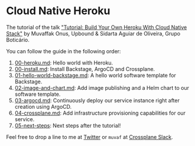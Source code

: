 # Cloud Native Heroku

The tutorial of the talk ["Tutorial: Build Your Own Heroku With Cloud Native
Stack"][talk-link] by Muvaffak Onus, Upbound & Sidarta Aguiar de Oliveira, Grupo Boticário.

You can follow the guide in the following order:
1. [00-heroku.md](00-heroku.md): Hello world with Heroku.
1. [00-install.md](00-install.md): Install Backstage, ArgoCD and Crossplane.
1. [01-hello-world-backstage.md](01-hello-world-backstage.md): A hello world
   software template for Backstage.
1. [02-image-and-chart.md](02-image-and-chart.md): Add image publishing and a
   Helm chart to our software template.
1. [03-argocd.md](03-argocd.md): Continuously deploy our service instance right
   after creation using ArgoCD.
1. [04-crossplane.md](04-crossplane.md): Add infrastructure provisioning
   capabilities for our service.
1. [05-next-steps](05-next-steps.md): Next steps after the tutorial!

Feel free to drop a line to me at [Twitter][twitter] or `muvaf` at
[Crossplane Slack][slack].


[talk-link]:
    https://www.youtube.com/watch?v=3Aw60VXVMu8
[slack]: https://slack.crossplane.io/
[twitter]: https://twitter.com/muvaffakonus
